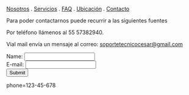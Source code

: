 [Nosotros](./nosotros.md) . [Servicios](./servicios.md) . [FAQ](FAQ.md) . [Ubicación](ubicacion.md) . [Contacto](./contacto.md)

Para poder contactarnos puede recurrir a las siguientes fuentes

Por teléfono llámenos al 55 57382940.

Vial mail envía un mensaje al correo:  soportetecnicocesar@gmail.com


<form action="https://formspree.io/f/mdoblgbb" method="post">
Name: <input type="text" name="name"><br>
E-mail: <input type="text" name="email"><br>
<input type="submit">
</form>
phone=123-45-678 
